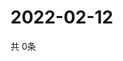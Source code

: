 # 2022-02-12
  共 0条

  <!-- BEGIN -->
  <!-- 最后更新时间Sat Feb 12 2022 23:03:48 GMT+0000 (Coordinated Universal Time) -->
  
  <!-- END -->
  
  